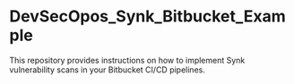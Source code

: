 # DevSecOpos_Synk_Bitbucket_Example
This repository provides instructions on how to implement Synk vulnerability scans in your Bitbucket CI/CD pipelines.
